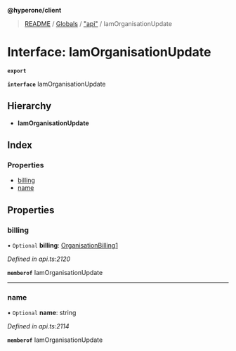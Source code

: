 **@hyperone/client**

> [README](../README.md) / [Globals](../globals.md) / ["api"](../modules/_api_.md) / IamOrganisationUpdate

# Interface: IamOrganisationUpdate

**`export`** 

**`interface`** IamOrganisationUpdate

## Hierarchy

* **IamOrganisationUpdate**

## Index

### Properties

* [billing](_api_.iamorganisationupdate.md#billing)
* [name](_api_.iamorganisationupdate.md#name)

## Properties

### billing

• `Optional` **billing**: [OrganisationBilling1](_api_.organisationbilling1.md)

*Defined in api.ts:2120*

**`memberof`** IamOrganisationUpdate

___

### name

• `Optional` **name**: string

*Defined in api.ts:2114*

**`memberof`** IamOrganisationUpdate
